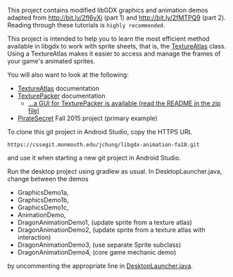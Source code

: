 This project contains modified libGDX graphics and animation demos 
adapted from http://bit.ly/2fl6yXi (part 1) and http://bit.ly/2fMTPQ9 (part 2).
Reading through these tutorials is `highly recommended`.

This project is intended to help you to learn the most efficient method
available in libgdx to work with sprite sheets, that is, the 
[TextureAtlas](https://libgdx.badlogicgames.com/nightlies/docs/api/com/badlogic/gdx/graphics/g2d/TextureAtlas.html) class.
Using a TextureAtlas makes it easier to access and manage the frames of your game's
animated sprites.

You will also want to look at the following:

* [TextureAtlas](https://libgdx.badlogicgames.com/nightlies/docs/api/com/badlogic/gdx/graphics/g2d/TextureAtlas.html) documentation
* [TexturePacker](https://github.com/libgdx/libgdx/wiki/Texture-packer) documentation
    * [...a GUI for TexturePacker is available (read the README in the zip file)](http://rockhopper.monmouth.edu/~jchung/download/texturepacker-gui.zip)
* [PirateSecret](https://cssegit.monmouth.edu/csse360-projects-fall2015/pirate-secret) Fall 2015 project (primary example)

To clone this git project in Android Studio, copy the HTTPS URL

    https://cssegit.monmouth.edu/jchung/libgdx-animation-fa18.git

and use it when starting a new git project in Android Studio.

Run the desktop project using gradlew as usual. In DesktopLauncher.java, change between the demos

* GraphicsDemo1a, 
* GraphicsDemo1b, 
* GraphicsDemo1c, 
* AnimationDemo, 
* DragonAnimationDemo1, (update sprite from a texture atlas) 
* DragonAnimationDemo2, (update sprite from a texture atlas with interaction)
* DragonAnimationDemo3, (use separate Sprite subclass)
* DragonAnimationDemo4, (core game mechanic demo)
 
by uncommenting the appropriate line in 
[DesktopLauncher.java](https://cssegit.monmouth.edu/jchung/libgdx-animation-fa18/-/blob/master/desktop/src/com/gamefromscratch/graphicsdemo/desktop/DesktopLauncher.java).